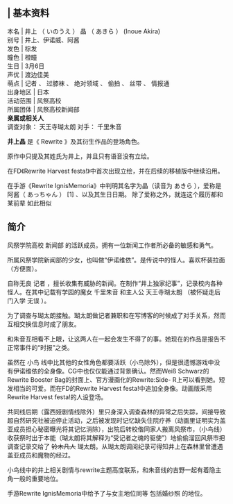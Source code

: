 |  **基本资料**  
---  
本名  |  井上  （  いのうえ  ）  晶  （  あきら  ）  (Inoue Akira)   
别号  |  井上、伊诺威、阿酱   
发色  |  棕发   
瞳色  |  橙瞳   
生日  |  3月6日   
声优  |  渡边佳美   
萌点  |  记者  、  过膝袜  、  绝对领域  、  偷拍  、  丝带  、  情报通   
出身地区  |  日本   
活动范围  |  风祭高校   
所属团体  |  风祭高校新闻部   
**亲属或相关人**  
调查对象：  天王寺瑚太朗  对手：  千里朱音  
  
**井上晶** 是《  Rewrite  》及其衍生作品的登场角色。

原作中只提及其姓氏为井上，并且只有语音没有立绘。

在FD《Rewrite Harvest festa!》中首次出现立绘，并在后续的移植版中继续沿用。

在手游《Rewrite IgnisMemoria》中判明其名字为晶（读音为  あきら  ），爱称是阿酱（  あっちゃん  ）  [1]  、以及其生日日期。
除了爱称之外，就连这个履历都和  某前辈  如此相似

##  简介

风祭学院高校  新闻部  的活跃成员。拥有一位新闻工作者所必备的敏感和勇气。

所属风祭学院新闻部的少女，也叫做“伊诺维依”。是传说中的怪人。喜欢杯装拉面（方便面）。  
  
自称无良  记者  ，擅长收集有威胁的新闻。在制作“井上独家纪事”，记录校内各种怪人。在其中记载有学园的魔女  千里朱音  和主人公  天王寺瑚太朗
（被怀疑走后门入学  无误  ）。  
  
为了调查与瑚太朗接触。瑚太朗做记者兼职和在写博客的时候成了对手关系，然而互相交换信息时成了朋友。  
  
和朱音互相看不上眼，让这两人在一起会发生不得了的事。她现在的作品是报告不正常事件的“时报”之类。  
  
虽然在  小鸟  线中比其他的女性角色都要活跃（小鸟除外），但是很遗憾游戏中没有伊诺维依的全身像。CG中也仅仅能通过背景确认。然而Weiß
Schwarz的Rewrite Booster Bag的封面上、官方漫画化的Rewrite:Side-
R上可以看到她。短发相当的可爱。而在FD的Rewrite Harvest festa!中追加全身像。动画版采用Rewrite Harvest
festa!的人设登场。  
  
共同线后期（露西娅剧情线除外）里只身深入调查森林的异常之后失踪，间接导致超自然研究社被迫停止活动，之后被发现时记忆缺失住院疗养（动画里证明实为盖亚成员担心秘密曝光将其记忆消除），出院后转校偕同家人搬离风祭市，（小鸟线）收获祭时出于本能（瑚太朗将其解释为“受记者之魂的驱使”）地偷偷溜回风祭市把调查记录交给了
~~铃木凡人~~ 瑚太朗。从瑚太朗调阅纪录可得知井上在森林里曾遭遇盖亚成员和魔物的经过。  
  
小鸟线中的井上相关剧情与rewrite主题高度联系，和朱音线的吉野一起有着隐主角一般的重要地位。  
  
手游Rewrite IgnisMemoria中给予了与女主地位同等  包括婚纱照  的地位。  